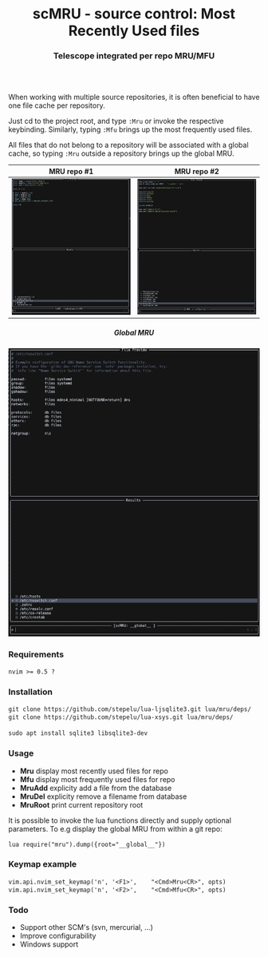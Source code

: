 <h1 align="center">scMRU - source control: Most Recently Used files</h1>

<h3 align="center">Telescope integrated per repo MRU/MFU</h3>
<br/><br/>

When working with multiple source repositories, it is often beneficial to have
one file cache per repository.

Just cd to the project root, and type `:Mru` or invoke the respective keybinding.
Similarly, typing `:Mfu` brings up the most frequently used files.

All files that do not belong to a repository will be associated with a global cache,
so typing `:Mru` outside a repository brings up the global MRU.


MRU repo #1                |  MRU repo #2
:-------------------------:|:-------------------------:
![](https://github.com/ilAYAli/scMRU/blob/main/media/this_repo_mru.png)  |  ![](https://github.com/ilAYAli/scMRU/blob/main/media/nvim_conf_mru.png)

<h5 align="center">Global MRU</h5>
<p align="center">
  <img src="https://github.com/ilAYAli/scMRU/blob/main/media/global_mru.png" />
</p>



### Requirements
    nvim >= 0.5 ?


### Installation
    git clone https://github.com/stepelu/lua-ljsqlite3.git lua/mru/deps/
    git clone https://github.com/stepelu/lua-xsys.git lua/mru/deps/

    sudo apt install sqlite3 libsqlite3-dev


### Usage
* **Mru**        display most recently used files for repo
* **Mfu**        display most frequently used files for repo
* **MruAdd**     explicity add a file from the database
* **MruDel**     explicity remove a filename from database
* **MruRoot**    print current repository root

It is possible to invoke the lua functions directly and supply optional parameters.
To e.g display the global MRU from within a git repo:

    lua require("mru").dump({root="__global__"})


### Keymap example
    vim.api.nvim_set_keymap('n', '<F1>',    "<Cmd>Mru<CR>", opts)
    vim.api.nvim_set_keymap('n', '<F2>',    "<Cmd>Mfu<CR>", opts)

### Todo
 * Support other SCM's (svn, mercurial, ...)
 * Improve configurability
 * Windows support
